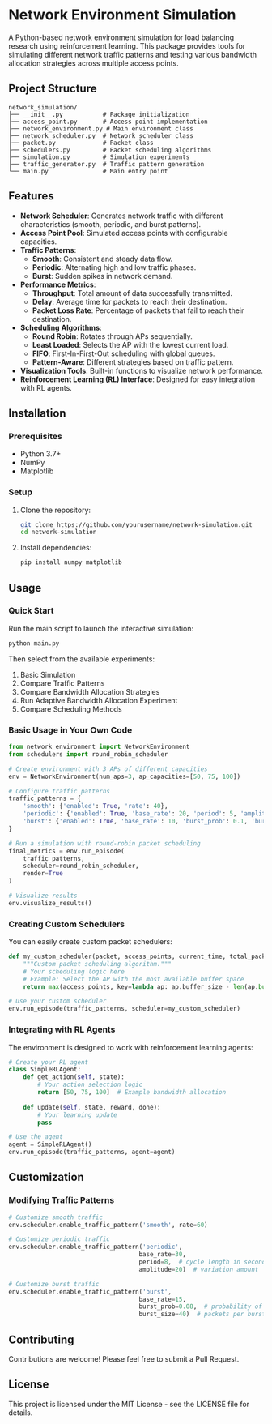 # Network Environment Simulation

A Python-based network environment simulation for load balancing research using reinforcement learning. This package provides tools for simulating different network traffic patterns and testing various bandwidth allocation strategies across multiple access points.

## Project Structure

```
network_simulation/
├── __init__.py           # Package initialization
├── access_point.py       # Access point implementation
├── network_environment.py # Main environment class
├── network_scheduler.py  # Network scheduler class
├── packet.py             # Packet class
├── schedulers.py         # Packet scheduling algorithms
├── simulation.py         # Simulation experiments
├── traffic_generator.py  # Traffic pattern generation
└── main.py               # Main entry point
```

## Features

- **Network Scheduler**: Generates network traffic with different characteristics (smooth, periodic, and burst patterns).
- **Access Point Pool**: Simulated access points with configurable capacities.
- **Traffic Patterns**:
  - **Smooth**: Consistent and steady data flow.
  - **Periodic**: Alternating high and low traffic phases.
  - **Burst**: Sudden spikes in network demand.
- **Performance Metrics**:
  - **Throughput**: Total amount of data successfully transmitted.
  - **Delay**: Average time for packets to reach their destination.
  - **Packet Loss Rate**: Percentage of packets that fail to reach their destination.
- **Scheduling Algorithms**:
  - **Round Robin**: Rotates through APs sequentially.
  - **Least Loaded**: Selects the AP with the lowest current load.
  - **FIFO**: First-In-First-Out scheduling with global queues.
  - **Pattern-Aware**: Different strategies based on traffic pattern.
- **Visualization Tools**: Built-in functions to visualize network performance.
- **Reinforcement Learning (RL) Interface**: Designed for easy integration with RL agents.

## Installation

### Prerequisites

- Python 3.7+
- NumPy
- Matplotlib

### Setup

1. Clone the repository:
   ```bash
   git clone https://github.com/yourusername/network-simulation.git
   cd network-simulation
   ```

2. Install dependencies:
   ```bash
   pip install numpy matplotlib
   ```

## Usage

### Quick Start

Run the main script to launch the interactive simulation:

```bash
python main.py
```

Then select from the available experiments:
1. Basic Simulation
2. Compare Traffic Patterns
3. Compare Bandwidth Allocation Strategies
4. Run Adaptive Bandwidth Allocation Experiment
5. Compare Scheduling Methods

### Basic Usage in Your Own Code

```python
from network_environment import NetworkEnvironment
from schedulers import round_robin_scheduler

# Create environment with 3 APs of different capacities
env = NetworkEnvironment(num_aps=3, ap_capacities=[50, 75, 100])

# Configure traffic patterns
traffic_patterns = {
    'smooth': {'enabled': True, 'rate': 40},
    'periodic': {'enabled': True, 'base_rate': 20, 'period': 5, 'amplitude': 15},
    'burst': {'enabled': True, 'base_rate': 10, 'burst_prob': 0.1, 'burst_size': 30}
}

# Run a simulation with round-robin packet scheduling
final_metrics = env.run_episode(
    traffic_patterns,
    scheduler=round_robin_scheduler,
    render=True
)

# Visualize results
env.visualize_results()
```

### Creating Custom Schedulers

You can easily create custom packet schedulers:

```python
def my_custom_scheduler(packet, access_points, current_time, total_packets, **kwargs):
    """Custom packet scheduling algorithm."""
    # Your scheduling logic here
    # Example: Select the AP with the most available buffer space
    return max(access_points, key=lambda ap: ap.buffer_size - len(ap.buffer))

# Use your custom scheduler
env.run_episode(traffic_patterns, scheduler=my_custom_scheduler)
```

### Integrating with RL Agents

The environment is designed to work with reinforcement learning agents:

```python
# Create your RL agent
class SimpleRLAgent:
    def get_action(self, state):
        # Your action selection logic
        return [50, 75, 100]  # Example bandwidth allocation
        
    def update(self, state, reward, done):
        # Your learning update
        pass

# Use the agent
agent = SimpleRLAgent()
env.run_episode(traffic_patterns, agent=agent)
```

## Customization

### Modifying Traffic Patterns

```python
# Customize smooth traffic
env.scheduler.enable_traffic_pattern('smooth', rate=60)

# Customize periodic traffic
env.scheduler.enable_traffic_pattern('periodic', 
                                    base_rate=30, 
                                    period=8,  # cycle length in seconds
                                    amplitude=20)  # variation amount

# Customize burst traffic
env.scheduler.enable_traffic_pattern('burst', 
                                    base_rate=15, 
                                    burst_prob=0.08,  # probability of burst
                                    burst_size=40)  # packets per burst
```

## Contributing

Contributions are welcome! Please feel free to submit a Pull Request.

## License

This project is licensed under the MIT License - see the LICENSE file for details.